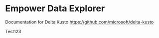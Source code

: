 # Empower Data Explorer
Documentation for Delta Kusto
https://github.com/microsoft/delta-kusto

Test123
